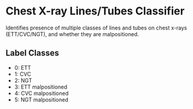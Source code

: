# Chest X-ray Lines/Tubes Classifier

Identifies presence of multiple classes of lines and tubes on chest x-rays (ETT/CVC/NGT), and whether they are malpositioned.

## Label Classes

+ 0: ETT
+ 1: CVC
+ 2: NGT
+ 3: ETT malpositioned
+ 4: CVC malpositioned
+ 5: NGT malpositioned
